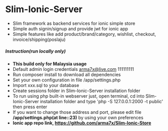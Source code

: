 # Slim-Ionic-Server
* Slim framework as backend services for ionic simple store
* Simple auth signin/signup and provide jwt for ionic app
* Simple features like add product/brand/category, wishlist, checkout, invoice/shipping(poslaju)

##### Instruction(run locally only)
* **This build only for Malaysia usage**
* Default admin login credentials arma7x@live.com 111111111
* Run composer install to download all dependencies
* Set your own configuration in file /app/settings.php
* Import xxx.sql to your database
* Create sessions folder in Slim-Ionic-Server installation folder
* To run using php built-in webserver just, open terminal, cd into Slim-Ionic-Server installation folder and type 'php -S 127.0.0.1:2000 -t public' then press enter
* If you want to change those address and port, please edit file **/app/settings.php(at line::23)** by using your own preferences
* **Ionic app repo link, https://github.com/arma7x/Slim-Ionic-Store**
